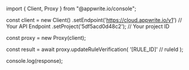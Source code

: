 import { Client, Proxy } from "@appwrite.io/console";

const client = new Client()
    .setEndpoint('https://cloud.appwrite.io/v1') // Your API Endpoint
    .setProject('5df5acd0d48c2'); // Your project ID

const proxy = new Proxy(client);

const result = await proxy.updateRuleVerification(
    '[RULE_ID]' // ruleId
);

console.log(response);
